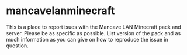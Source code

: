 # mancavelanminecraft
This is a place to report isues with the Mancave LAN Minecraft pack and server. Please be as specific as possible. List version of the pack and as much information as you can give on how to reproduce the issue in question.
